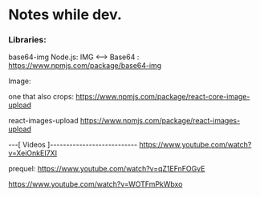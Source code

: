 # Notes while dev.


### Libraries:

base64-img
Node.js: IMG <--> Base64 : https://www.npmjs.com/package/base64-img




Image: 

one that also crops:
https://www.npmjs.com/package/react-core-image-upload


react-images-upload
https://www.npmjs.com/package/react-images-upload




---[ Videos ]---------------------------
https://www.youtube.com/watch?v=XeiOnkEI7XI

prequel: https://www.youtube.com/watch?v=qZ1EFnFOGvE



https://www.youtube.com/watch?v=WOTFmPkWbxo

